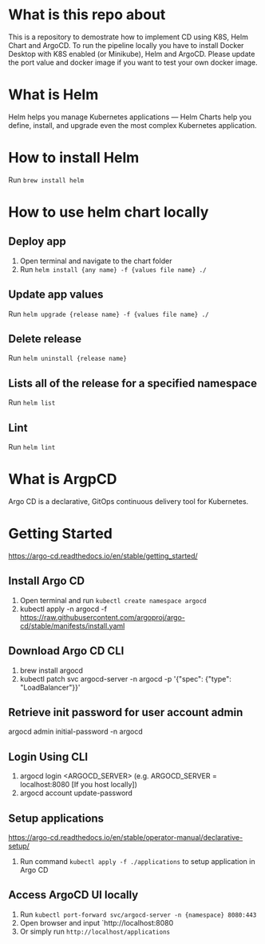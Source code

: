 # What is this repo about
This is a repository to demostrate how to implement CD using K8S, Helm Chart and ArgoCD. To run the pipeline locally you have to install Docker Desktop with K8S enabled (or Minikube), Helm and ArgoCD.
Please update the port value and docker image if you want to test your own docker image.

# What is Helm
Helm helps you manage Kubernetes applications — Helm Charts help you define, install, and upgrade even the most complex Kubernetes application.

# How to install Helm
Run `brew install helm`

# How to use helm chart locally
## Deploy app
1. Open terminal and navigate to the chart folder
2. Run `helm install {any name} -f {values file name} ./`

## Update app values
Run `helm upgrade {release name} -f {values file name} ./`

## Delete release
Run `helm uninstall {release name}`

## Lists all of the release for a specified namespace
Run `helm list`

## Lint
Run `helm lint`

# What is ArgpCD
Argo CD is a declarative, GitOps continuous delivery tool for Kubernetes.

# Getting Started
https://argo-cd.readthedocs.io/en/stable/getting_started/
## Install Argo CD
1. Open terminal and run `kubectl create namespace argocd`
2. kubectl apply -n argocd -f https://raw.githubusercontent.com/argoproj/argo-cd/stable/manifests/install.yaml

## Download Argo CD CLI
1. brew install argocd
2. kubectl patch svc argocd-server -n argocd -p '{"spec": {"type": "LoadBalancer"}}'

## Retrieve init password for user account admin
argocd admin initial-password -n argocd

## Login Using CLI
1. argocd login <ARGOCD_SERVER> (e.g. ARGOCD_SERVER = localhost:8080 [If you host locally])
2. argocd account update-password

## Setup applications
https://argo-cd.readthedocs.io/en/stable/operator-manual/declarative-setup/
1. Run command `kubectl apply -f ./applications` to setup application in Argo CD

## Access ArgoCD UI locally
1. Run `kubectl port-forward svc/argocd-server -n {namespace} 8080:443`
2. Open browser and input `http://localhost:8080
3. Or simply run `http://localhost/applications`


